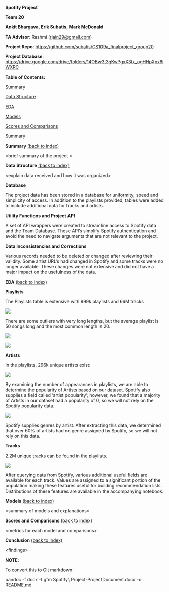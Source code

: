 **Spotify Project**

**Team 20**

**Ankit Bhargava, Erik Subatis, Mark McDonald**

**TA Advisor**: Rashmi (<rjain29@gmail.com>)

**Project Repo**:
<https://github.com/subatis/CS109a_finalproject_group20>

**Project Database**:
<https://drive.google.com/drive/folders/14OBw3t3gKwPgxX3tx_ogHHpXpx6iWXRC>

<span id="table_of_contents" class="anchor"></span>**Table of
Contents:**

[Summary](#summary)

[Data Structure](#data_structure)

[EDA](#eda)

[Models](#models)

[Scores and
Comparisons](#scores_comparisons)

[Summary](#summary)

<span id="summary" class="anchor"></span>**<span class="underline">Summary</span>**
[(back to index)](#table_of_contents)

\<brief summary of the project
\>

<span id="data_structure" class="anchor"></span>**<span class="underline">Data
Structure</span>** [(back to index)](#table_of_contents)

\<explain data received and how it was organized\>

**Database**

The project data has been stored in a database for uniformity, speed and
simplicity of access. In addition to the playlists provided, tables were
added to include additional data for tracks and artists.

**Utility Functions and Project API**

A set of API wrappers were created to streamline access to Spotify data
and the Team Database. These API’s simplify Spotify authentication and
avoid the need to navigate arguments that are not relevant to the
project.

**Data Inconsistencies and Corrections**

Various records needed to be deleted or changed after reviewing their
validity. Some artist URL’s had changed in Spotify and some tracks were
no longer available. These changes were not extensive and did not have a
major impact on the usefulness of the
data.

<span id="eda" class="anchor"></span>**<span class="underline">EDA</span>**
[(back to index)](#table_of_contents)

**Playlists**

The Playlists table is extensive with 999k playlists and 66M tracks

![](media/image1.png)

There are some outliers with very long lengths, but the average playlist
is 50 songs long and the most common length is 20.

![](media/image2.png)

![](media/image3.png)

**Artists**

In the playlists, 296k unique artists exist:

![](media/image4.png)

By examining the number of appearances in playlists, we are able to
determine the popularity of Artists based on our dataset. Spotify also
supplies a field called ‘artist popularity’; however, we found that a
majority of Artists in our dataset had a popularity of 0, so we will not
rely on the Spotify popularity data.

![](media/image5.png)

Spotify supplies genres by artist. After extracting this data, we
determined that over 60% of artists had no genre assigned by Spotify, so
we will not rely on this data.

**Tracks**

2.2M unique tracks can be found in the playlists.

![](media/image6.png)

After querying data from Spotify, various additional useful fields are
available for each track. Values are assigned to a significant portion
of the population making these features useful for building
recommendation lists. Distributions of these features are available in
the accompanying
notebook.

<span id="models" class="anchor"></span>**<span class="underline">Models</span>**
[(back to index)](#table_of_contents)

\<summary of models and
explanations\>

<span id="scores_comparisons" class="anchor"></span>**<span class="underline">Scores
and Comparisons</span>** [(back to index)](#table_of_contents)

\<metrics for each model and comparisons\>

**<span class="underline">Conclusion</span>** [(back to
index)](#table_of_contents)

\<findings\>

**NOTE**:

To convert this to Git markdown:

pandoc -f docx -t gfm Spotify\\ Project-ProjectDocument.docx -o
README.md
